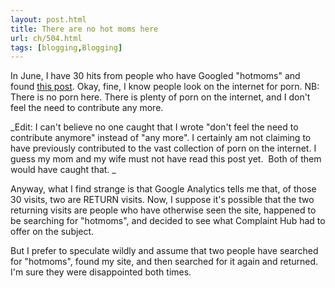 ```yaml
---
layout: post.html
title: There are no hot moms here
url: ch/504.html
tags: [blogging,Blogging]
---
```

In June, I have 30 hits from people who have Googled "hotmoms" and found [this post](http://www.blog.complainthub.com/?p=404). Okay, fine, I know people look on the internet for porn. NB: There is no porn here. There is plenty of porn on the internet, and I don't feel the need to contribute any more.

_Edit: I can't believe no one caught that I wrote "don't feel the need to contribute anymore" instead of "any more". I certainly am not claiming to have previously contributed to the vast collection of porn on the internet. I guess my mom and my wife must not have read this post yet.  Both of them would have caught that. _

Anyway, what I find strange is that Google Analytics tells me that, of those 30 visits, two are RETURN visits. Now, I suppose it's possible that the two returning visits are people who have otherwise seen the site, happened to be searching for "hotmoms", and decided to see what Complaint Hub had to offer on the subject.

But I prefer to speculate wildly and assume that two people have searched for "hotmoms", found my site, and then searched for it again and returned. I'm sure they were disappointed both times.
